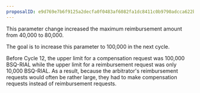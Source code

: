 ```yaml
---
proposalID: e9d769e7b6f9125a2decfa0f0483af6082fa1dc8411c0b9790adcca622b29605
---
```


This parameter change increased the maximum reimbursement amount from 40,000 to 80,000. 

The goal is to increase this parameter to 100,000 in the next cycle.

Before Cycle 12, the upper limit for a compensation request was 100,000 BSQ-RIAL while the upper limit for a reimbursement request was only 10,000 BSQ-RIAL. As a result, because the arbitrator's reimbursement requests would often be rather large, they had to make compensation requests instead of reimbursement requests.

